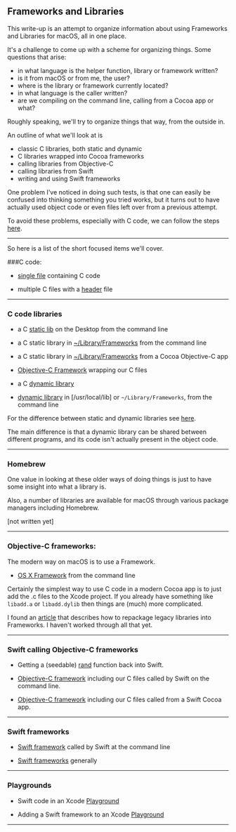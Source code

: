 ## Frameworks and Libraries

This write-up is an attempt to organize information about using Frameworks and Libraries for macOS, all in one place.

It's a challenge to come up with a scheme for organizing things.  Some questions that arise:

* in what language is the helper function, library or framework written?
* is it from macOS or from me, the user?
* where is the library or framework currently located?
* in what language is the caller written?
* are we compiling on the command line, calling from a Cocoa app or what?

Roughly speaking, we'll try to organize things that way, from the outside in.

An outline of what we'll look at is

* classic C libraries, both static and dynamic
* C libraries wrapped into Cocoa frameworks
* calling libraries from Objective-C
* calling libraries from Swift
* writing and using Swift frameworks

One problem I've noticed in doing such tests, is that one can easily be confused into thinking something you tried works, but it turns out to have actually used object code or even files left over from a previous attempt.

To avoid these problems, especially with C code, we can follow the steps [here](files/cleanup.md).

<hr>

So here is a list of the short focused items we'll cover.

###C code:

* [single file](files/single_file.md) containing C code

* multiple C files with a [header](files/with_header.md) file

<hr>

### C code libraries

* a C [static lib](files/static_library_cl.md) on the Desktop from the command line

* a C static library in [~/Library/Frameworks](files/static_library_in_FW.md) from the command line

* a C static library in [~/Library/Frameworks](files/c_static_library_app.md) from a Cocoa Objective-C app

* [Objective-C Framework](files/oc_framework.md) wrapping our C files

* a C [dynamic library](files/dynamic_library.md)

* [dynamic library](files/dynamic_library_in_FW.md) in [/usr/local/lib] or ``~/Library/Frameworks``, from the command line

For the difference between static and dynamic libraries see [here](http://stackoverflow.com/questions/2649334). 

The main difference is that a dynamic library can be shared between different programs, and its code isn't actually present in the object code.

<hr>

### Homebrew

One value in looking at these older ways of doing things is just to have some insight into what a library is.

Also, a number of libraries are available for macOS through various package managers including Homebrew.

[not written yet]

<hr>

### Objective-C frameworks:

The modern way on macOS is to use a Framework.

* [OS X Framework](files/OS_X_framework.md) from the command line

Certainly the simplest way to use C code in a modern Cocoa app is to just add the .c files to the Xcode project.  If you already have something like ``libadd.a`` or ``libadd.dylib`` then things are (much) more complicated.

I found an [article](https://pewpewthespells.com/blog/convert_static_to_dynamic.html) that describes how to repackage legacy libraries into Frameworks.  I haven't worked through all that yet.

<hr>

### Swift calling Objective-C frameworks

* Getting a (seedable) [rand](files/getting_randy.md) function back into Swift.

* [Objective-C framework](files/num10.md) including our C files called by Swift on the command line.

* [Objective-C framework](files/num8.md) including our C files called from a Swift Cocoa app.

<hr>

### Swift frameworks

*  [Swift framework](files/swift_code.md) called by Swift at the command line

*  [Swift frameworks](files/swift_frameworks.md) generally

<hr>

### Playgrounds

*  Swift code in an Xcode [Playground](files/playground.md)

*  Adding a Swift framework to an Xcode [Playground](files/PG+framework.md)

<hr>
